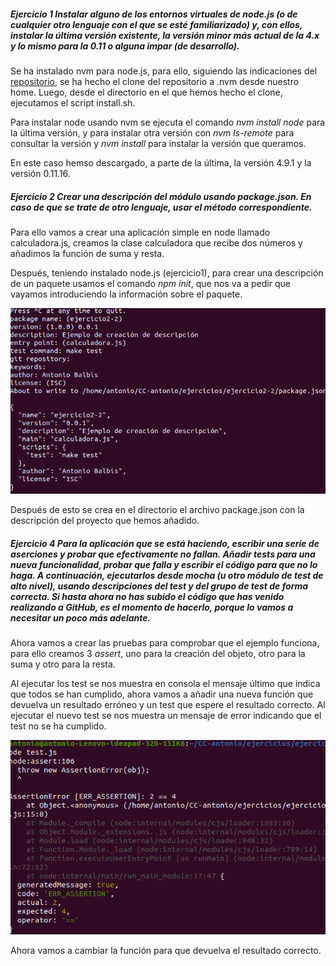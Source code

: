 ##### Ejercicio 1 Instalar alguno de los entornos virtuales de node.js (o de cualquier otro lenguaje con el que se esté familiarizado) y, con ellos, instalar la última versión existente, la versión minor más actual de la 4.x y lo mismo para la 0.11 o alguna impar (de desarrollo).

Se ha instalado nvm para node.js, para ello, siguiendo las indicaciones del [repositorio](https://github.com/nvm-sh/nvm#installing-and-updating), se ha hecho el clone del repositorio a .nvm desde nuestro home. Luego, desde el directorio en el que hemos hecho el clone, ejecutamos el script install.sh.

Para instalar node usando nvm se ejecuta el comando *nvm install node* para la última versión, y para instalar otra versión con *nvm ls-remote* para consultar la versión y *nvm install <version>* para instalar la versión que queramos.

En este caso hemso descargado, a parte de la última, la versión 4.9.1 y la versión 0.11.16.

##### Ejercicio 2 Crear una descripción del módulo usando package.json. En caso de que se trate de otro lenguaje, usar el método correspondiente.

Para ello vamos a crear una aplicación simple en node llamado calculadora.js, creamos la clase calculadora que recibe dos números y añadimos la función de suma y resta.

Después, teniendo instalado node.js (ejercicio1), para crear una descripción de un paquete usamos el comando *npm init*, que nos va a pedir que vayamos introduciendo la información sobre el paquete.

![Imagen 1](https://github.com/antobalbis/autoevaluacion/blob/main/images/ejercicio2-2.png)

Después de esto se crea en el directorio el archivo package.json con la descripción del proyecto que hemos añadido.

##### Ejercicio 4 Para la aplicación que se está haciendo, escribir una serie de aserciones y probar que efectivamente no fallan. Añadir tests para una nueva funcionalidad, probar que falla y escribir el código para que no lo haga. A continuación, ejecutarlos desde mocha (u otro módulo de test de alto nivel), usando descripciones del test y del grupo de test de forma correcta. Si hasta ahora no has subido el código que has venido realizando a GitHub, es el momento de hacerlo, porque lo vamos a necesitar un poco más adelante.

Ahora vamos a crear las pruebas para comprobar que el ejemplo funciona, para ello creamos 3 *assert*, uno para la creación del objeto, otro para la suma y otro para la resta.

Al ejecutar los test se nos muestra en consola el mensaje último que indica que todos se han cumplido, ahora vamos a añadir una nueva función que devuelva un resultado erróneo y un test que espere el resultado correcto. Al ejecutar el nuevo test se nos muestra un mensaje de error indicando que el test no se ha cumplido. 

![Imagen 2](https://github.com/antobalbis/autoevaluacion/blob/main/images/ejercicio4-2.png)

Ahora vamos a cambiar la función para que devuelva el resultado correcto. 